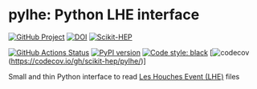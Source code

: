# pylhe: Python LHE interface

[![GitHub Project](https://img.shields.io/badge/GitHub--blue?style=social&logo=GitHub)](https://github.com/scikit-hep/pylhe)
[![DOI](https://zenodo.org/badge/34966492.svg)](https://zenodo.org/badge/latestdoi/34966492)
[![Scikit-HEP](https://scikit-hep.org/assets/images/Scikit--HEP-Project-blue.svg)](https://scikit-hep.org/)

[![GitHub Actions Status](https://github.com/lukasheinrich/pylhe/workflows/CI/CD/badge.svg)](https://github.com/lukasheinrich/pylhe/actions)
[![PyPI version](https://badge.fury.io/py/pylhe.svg)](https://badge.fury.io/py/pylhe)
[![Code style: black](https://img.shields.io/badge/code%20style-black-000000.svg)](https://github.com/psf/black)
[![codecov](https://codecov.io/gh/scikit-hep/pylhe/branch/master/graphs/badge.svg?branch=master)(https://codecov.io/gh/scikit-hep/pylhe/)]

Small and thin Python interface to read [Les Houches Event (LHE)](https://inspirehep.net/record/725284) files
